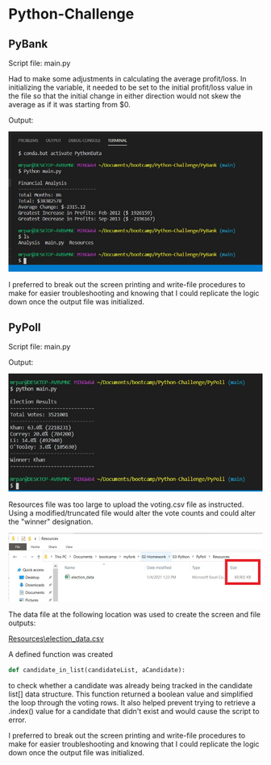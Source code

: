 # Python-Challenge

## PyBank
Script file: main.py

Had to make some adjustments in calculating the average profit/loss.  In initializing the variable, it needed to be set to the initial profit/loss value in the file so that the initial change in either direction would not skew the average as if it was starting from $0.

Output:

![PyBank Financial Summary](https://github.com/pulliam-chris/Python-Challenge/blob/main/images/PyBank_output.JPG "PyBank Financial Summary")

I preferred to break out the screen printing and write-file procedures to make for easier troubleshooting and knowing that I could replicate the logic down once the output file was initialized.

## PyPoll
Script file: main.py

Output:

![PyPoll Voting Summary](https://github.com/pulliam-chris/Python-Challenge/blob/main/images/PyPoll_output.JPG "PyPoll Voting Summary")

Resources file was too large to upload the voting.csv file as instructed.  Using a modified/truncated file would alter the vote counts and could alter the "winner" designation.

![Election csv file size](https://github.com/pulliam-chris/Python-Challenge/blob/main/images/election_data_csv_filesize.jpg "Election csv file size")

The data file at the following location was used to create the screen and file outputs:

[Resources\election_data.csv](https://oregon.bootcampcontent.com/Oregon_Coding_Bootcamp/uofo-por-data-pt-12-2020-u-c/-/blob/master/02-Homework/03-Python/PyPoll/Resources/election_data.csv "election_data")

A defined function was created 

```python
def candidate_in_list(candidateList, aCandidate):
```

to check whether a candidate was already being tracked in the candidate list[] data structure.  This function returned a boolean value and simplified the loop through the voting rows.  It also helped prevent trying to retrieve a .index() value for a candidate that didn't exist and would cause the script to error.

I preferred to break out the screen printing and write-file procedures to make for easier troubleshooting and knowing that I could replicate the logic down once the output file was initialized.